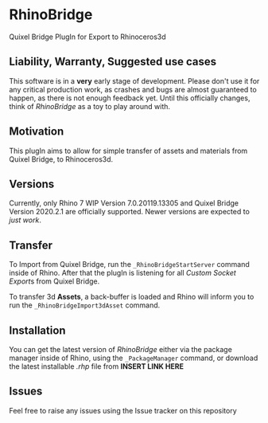 # RhinoBridge
Quixel Bridge PlugIn for Export to Rhinoceros3d

## Liability, Warranty, Suggested use cases

This software is in a **very** early stage of development. Please don't use it for any critical production work, as crashes and bugs are almost guaranteed to happen, as there is not enough feedback yet. Until this officially changes, think of *RhinoBridge* as a toy to play around with.

## Motivation

This plugIn aims to allow for simple transfer of assets and materials from Quixel Bridge, to Rhinoceros3d.

## Versions

Currently, only Rhino 7 WIP Version 7.0.20119.13305 and Quixel Bridge Version 2020.2.1 are officially supported. Newer versions are expected to *just work*.

## Transfer

To Import from Quixel Bridge, run the `_RhinoBridgeStartServer` command inside of Rhino. After that the plugIn is listening for all *Custom Socket Export*s from Quixel Bridge.

To transfer 3d **Assets**, a back-buffer is loaded and Rhino will inform you to run the `_RhinoBridgeImport3dAsset` command.

## Installation

You can get the latest version of *RhinoBridge* either via the package manager inside of Rhino, using the `_PackageManager` command, or download the latest installable *.rhp* file from **INSERT LINK HERE**

## Issues

Feel free to raise any issues using the Issue tracker on this repository
